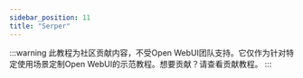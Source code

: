 ```yaml
---
sidebar_position: 11
title: "Serper"
---
```


:::warning
此教程为社区贡献内容，不受Open WebUI团队支持。它仅作为针对特定使用场景定制Open WebUI的示范教程。想要贡献？请查看贡献教程。
:::
